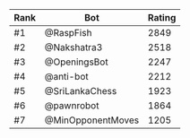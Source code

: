 Rank|Bot|Rating
---|---|---
#1|@RaspFish|2849
#2|@Nakshatra3|2518
#3|@OpeningsBot|2247
#4|@anti-bot|2212
#5|@SriLankaChess|1923
#6|@pawnrobot|1864
#7|@MinOpponentMoves|1205
